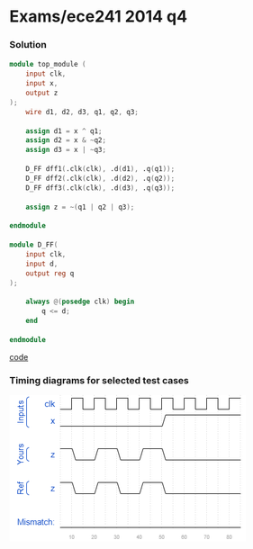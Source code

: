 # Exams/ece241 2014 q4
### Solution
```Verilog
module top_module (
    input clk,
    input x,
    output z
); 
	wire d1, d2, d3, q1, q2, q3;
    
    assign d1 = x ^ q1;
    assign d2 = x & ~q2;
    assign d3 = x | ~q3;
    
    D_FF dff1(.clk(clk), .d(d1), .q(q1));
    D_FF dff2(.clk(clk), .d(d2), .q(q2));
    D_FF dff3(.clk(clk), .d(d3), .q(q3));

    assign z = ~(q1 | q2 | q3);

endmodule

module D_FF(
    input clk, 
    input d, 
    output reg q
);
    
    always @(posedge clk) begin
        q <= d;
    end
    
endmodule
```
[code](./93.v)

### Timing diagrams for selected test cases
![result](./result.png)